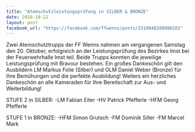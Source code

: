 ```yaml
---
title: "Atemschutzleistungsprüfung in SILBER & BRONZE"
date: 2018-10-22
layout: post
facebook_url: "https://facebook.com/ffwenns/posts/2310948288980283"
---
```


Zwei Atemschutztrupps der FF Wenns nahmen am vergangenen Samstag den 20. Oktober, erfolgreich an der Leistungsprüfung des Bezirkes Imst bei der Feuerwehrhalle Imst teil. Beide Trupps konnten die jeweilige Leistungsprüfung mit Bravour bestehen. Ein großes Dankeschön gilt den Ausbildern LM Markus Folie (Silber) und OLM Daniel Weber (Bronze) für ihre Bemühungen und die perfekte Ausbildung! 
Weiters ein herzliches Dankeschön an alle Kameraden für Ihre Bereitschaft zur Aus- und Weiterbildung!

STUFE 2 in SILBER:
-LM Fabian Eiter
-HV Patrick Pfefferle
-HFM Georg Pfefferle

STUFE 1 in BRONZE:
-HFM Simon Grutsch
-FM Dominik Siller
-FM Marcel Mark